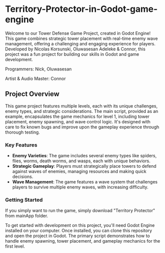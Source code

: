 # Territory-Protector-in-Godot-game-engine

Welcome to our Tower Defense Game Project, created in Godot Engine! This game combines strategic tower placement with real-time enemy wave management, offering a challenging and engaging experience for players. Developed by Nicolas Korsunski, Oluwasesan Adeleke & Connor, this project was a fun project for building our skills in Godot and game development.

Programmers: Nick, Oluwasesan

Artist & Audio Master: Connor

## Project Overview

This game project features multiple levels, each with its unique challenges, enemy types, and strategic considerations. The main script, provided as an example, encapsulates the game mechanics for level 1, including tower placement, enemy spawning, and wave control logic. 
It's designed with care to fix known bugs and improve upon the gameplay experience through thorough testing.

### Key Features

- **Enemy Varieties**: The game includes several enemy types like spiders, flies, worms, death worms, and wasps, each with unique behaviors.
- **Strategic Gameplay**: Players must strategically place towers to defend against waves of enemies, managing resources and making quick decisions.
- **Wave Management**: The game features a wave system that challenges players to survive multiple enemy waves, with increasing difficulty.

### Getting Started
If you simply want to run the game, simply download "Territory Protector" from mainApp folder.

To get started with development on this project, you'll need Godot Engine installed on your computer. Once installed, you can clone this repository and open the project in Godot. The primary script demonstrates how to handle enemy spawning, tower placement, and gameplay mechanics for the first level.


